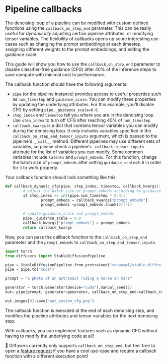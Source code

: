 <!--Copyright 2023 The HuggingFace Team. All rights reserved.

Licensed under the Apache License, Version 2.0 (the "License"); you may not use this file except in compliance with
the License. You may obtain a copy of the License at

http://www.apache.org/licenses/LICENSE-2.0

Unless required by applicable law or agreed to in writing, software distributed under the License is distributed on
an "AS IS" BASIS, WITHOUT WARRANTIES OR CONDITIONS OF ANY KIND, either express or implied. See the License for the
specific language governing permissions and limitations under the License.
-->

# Pipeline callbacks

The denoising loop of a pipeline can be modified with custom defined functions using the `callback_on_step_end` parameter. This can be really useful for *dynamically* adjusting certain pipeline attributes, or modifying tensor variables. The flexibility of callbacks opens up some interesting use-cases such as changing the prompt embeddings at each timestep, assigning different weights to the prompt embeddings, and editing the guidance scale.

This guide will show you how to use the `callback_on_step_end` parameter to disable classifier-free guidance (CFG) after 40% of the inference steps to save compute with minimal cost to performance.

The callback function should have the following arguments:

* `pipe` (or the pipeline instance) provides access to useful properties such as `num_timestep` and `guidance_scale`. You can modify these properties by updating the underlying attributes. For this example, you'll disable CFG by setting `pipe._guidance_scale=0.0`.
* `step_index` and `timestep` tell you where you are in the denoising loop. Use `step_index` to turn off CFG after reaching 40% of `num_timestep`.
* `callback_kwargs` is a dict that contains tensor variables you can modify during the denoising loop. It only includes variables specified in the `callback_on_step_end_tensor_inputs` argument, which is passed to the pipeline's `__call__` method. Different pipelines may use different sets of variables, so please check a pipeline's `_callback_tensor_inputs` attribute for the list of variables you can modify. Some common variables include `latents` and `prompt_embeds`. For this function, change the batch size of `prompt_embeds` after setting `guidance_scale=0.0` in order for it to work properly.

Your callback function should look something like this:

```python
def callback_dynamic_cfg(pipe, step_index, timestep, callback_kwargs):    
        # adjust the batch_size of prompt_embeds according to guidance_scale
        if step_index == int(pipe.num_timestep * 0.4):
                prompt_embeds = callback_kwargs["prompt_embeds"]
                prompt_embeds =prompt_embeds.chunk(2)[-1]

        # update guidance_scale and prompt_embeds
        pipe._guidance_scale = 0.0
        callback_kwargs["prompt_embeds"] = prompt_embeds
        return callback_kwargs
```

Now, you can pass the callback function to the `callback_on_step_end` parameter and the `prompt_embeds` to `callback_on_step_end_tensor_inputs`.

```py
import torch
from diffusers import StableDiffusionPipeline

pipe = StableDiffusionPipeline.from_pretrained("runwayml/stable-diffusion-v1-5", torch_dtype=torch.float16)
pipe = pipe.to("cuda")

prompt = "a photo of an astronaut riding a horse on mars"

generator = torch.Generator(device="cuda").manual_seed(1)
out= pipe(prompt, generator=generator, callback_on_step_end=callback_custom_cfg, callback_on_step_end_tensor_inputs=['prompt_embeds'])

out.images[0].save("out_custom_cfg.png")
```

The callback function is executed at the end of each denoising step, and modifies the pipeline attributes and tensor variables for the next denoising step.

With callbacks, you can implement features such as dynamic CFG without having to modify the underlying code at all!

<Tip>

🤗 Diffusers currently only supports `callback_on_step_end`, but feel free to open a [feature request](https://github.com/huggingface/diffusers/issues/new/choose) if you have a cool use-case and require a callback function with a different execution point!

</Tip>
